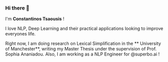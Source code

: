 ### Hi there 👋

I'm **Constantinos Tsaousis** !

I love NLP, Deep Learning and their practical applications looking to improve everyones life.

Right now, I am doing research on Lexical Simplification in the ** University of Manchester**, writing my Master Thesis under the supervision of Prof. Sophia Ananiadou.
Also, I am working as a NLP Engineer for @superbo.ai !

 

